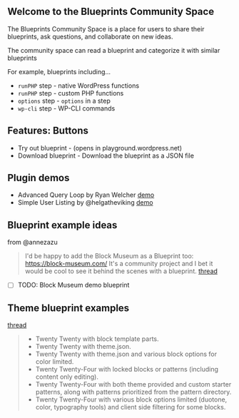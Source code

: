 ## Welcome to the Blueprints Community Space
The Blueprints Community Space is a place for users to share their blueprints, ask questions, and collaborate on new ideas.

The community space can read a blueprint and categorize it with similar blueprints

For example, blueprints including...
- `runPHP` step -  native WordPress functions
- `runPHP` step -  custom PHP functions
- `options` step -  `options` in a step
- `wp-cli` step -  WP-CLI commands

## Features: Buttons
- Try out blueprint - (opens in playground.wordpress.net)
- Download blueprint - Download the blueprint as a JSON file

## Plugin demos
- Advanced Query Loop by Ryan Welcher [demo](./examples/plugin-demos/advanced-query-loop.blueprint.json)
- Simple User Listing by @helgatheviking [demo](./examples/plugin-demos/simple-user-listing.blueprint.json)

## Blueprint example ideas
from @annezazu
> I'd be happy to add the Block Museum as a Blueprint too: https://block-museum.com/ It's a community project and I bet it would be cool to see it behind the scenes with a blueprint.
[thread](https://github.com/adamziel/blueprints/issues/1#issuecomment-1997872547)
- [ ] TODO: Block Museum demo blueprint

## Theme blueprint examples
[thread](https://github.com/adamziel/blueprints/issues/1#issuecomment-2015423801)
> - Twenty Twenty with block template parts.
> - Twenty Twenty with theme.json.
> - Twenty Twenty with theme.json and various block options for color limited.
> - Twenty Twenty-Four with locked blocks or patterns (including content only editing).
> - Twenty Twenty-Four with both theme provided and custom starter patterns, along with patterns prioritized from the pattern directory.
> - Twenty Twenty-Four with various block options limited (duotone, color, typography tools) and client side filtering for some blocks.

